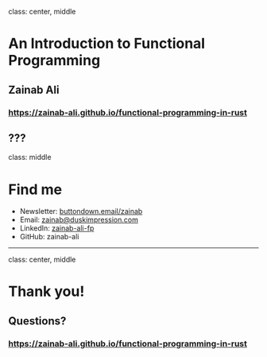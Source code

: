 
class: center, middle

# An Introduction to Functional Programming
## Zainab Ali
### https://zainab-ali.github.io/functional-programming-in-rust

???
------
class: middle

# Find me
 - Newsletter: [buttondown.email/zainab](https://buttondown.email/zainab)
 - Email: zainab@duskimpression.com
 - LinkedIn: [zainab-ali-fp](https://uk.linkedin.com/in/zainab-ali-fp)
 - GitHub: zainab-ali

---
class: center, middle
# Thank you!
## Questions?
### https://zainab-ali.github.io/functional-programming-in-rust
